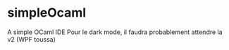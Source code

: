 # simpleOcaml
A simple OCaml IDE
Pour le dark mode, il faudra probablement attendre la v2 (WPF toussa)